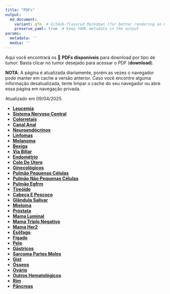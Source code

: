 ```yaml
---
title: "PDFs"
output: 
  md_document:
    variant: gfm  # GitHub-flavored Markdown (for better rendering on GitHub)
    preserve_yaml: true  # Keep YAML metadata in the output
params:
  metadata: ''
  media: ''
---
```


<script async src="https://scripts.simpleanalyticscdn.com/latest.js"></script>

Aqui você encontrará os 📝 **PDFs disponíveis** para download por tipo
de tumor. Basta clicar no tumor desejado para acessar o PDF
(**download**).

**NOTA**: A página é atualizada diariamente, porém as vezes o navegador
pode manter em cache a versão anterior. Caso você encontre alguma
informação desatualizada, tente limpar o cache do seu navegador ou abre
essa página em navegação privada.

Atualizado em 09/04/2025.

- [**Leucemia**](https://coeoralmeds-e768.restdb.io/media/67f60472f63b804800179e68?download=true)
- [**Sistema Nervoso
  Central**](https://coeoralmeds-e768.restdb.io/media/67f60473f63b804800179e6b?download=true)
- [**Colorretais**](https://coeoralmeds-e768.restdb.io/media/67f60475f63b804800179e71?download=true)
- [**Canal
  Anal**](https://coeoralmeds-e768.restdb.io/media/67f60476f63b804800179e72?download=true)
- [**Neuroendócrinos**](https://coeoralmeds-e768.restdb.io/media/67f60478f63b804800179e74?download=true)
- [**Linfomas**](https://coeoralmeds-e768.restdb.io/media/67f60479f63b804800179e76?download=true)
- [**Melanoma**](https://coeoralmeds-e768.restdb.io/media/67f6047af63b804800179e78?download=true)
- [**Bexiga**](https://coeoralmeds-e768.restdb.io/media/67f6047bf63b804800179e7a?download=true)
- [**Via
  Biliar**](https://coeoralmeds-e768.restdb.io/media/67f6047cf63b804800179e7c?download=true)
- [**Endométrio**](https://coeoralmeds-e768.restdb.io/media/67f6047df63b804800179e7e?download=true)
- [**Colo De
  Útero**](https://coeoralmeds-e768.restdb.io/media/67f6047ef63b804800179e80?download=true)
- [**Ginecológicos**](https://coeoralmeds-e768.restdb.io/media/67f6047ff63b804800179e82?download=true)
- [**Pulmão Pequenas
  Células**](https://coeoralmeds-e768.restdb.io/media/67f60480f63b804800179e84?download=true)
- [**Pulmão Não Pequenas
  Células**](https://coeoralmeds-e768.restdb.io/media/67f60482f63b804800179e86?download=true)
- [**Pulmão
  Egfrm**](https://coeoralmeds-e768.restdb.io/media/67f60483f63b804800179e89?download=true)
- [**Tireóide**](https://coeoralmeds-e768.restdb.io/media/67f60485f63b804800179e8c?download=true)
- [**Cabeça E
  Pescoço**](https://coeoralmeds-e768.restdb.io/media/67f60486f63b804800179e8e?download=true)
- [**Glândula
  Salivar**](https://coeoralmeds-e768.restdb.io/media/67f60487f63b804800179e90?download=true)
- [**Mieloma**](https://coeoralmeds-e768.restdb.io/media/67f60488f63b804800179e92?download=true)
- [**Próstata**](https://coeoralmeds-e768.restdb.io/media/67f6048af63b804800179e94?download=true)
- [**Mama
  Luminal**](https://coeoralmeds-e768.restdb.io/media/67f6048cf63b804800179e98?download=true)
- [**Mama Triplo
  Negativo**](https://coeoralmeds-e768.restdb.io/media/67f6048df63b804800179e9a?download=true)
- [**Mama
  Her2**](https://coeoralmeds-e768.restdb.io/media/67f6048ef63b804800179e9c?download=true)
- [**Esôfago**](https://coeoralmeds-e768.restdb.io/media/67f6048ff63b804800179e9e?download=true)
- [**Fígado**](https://coeoralmeds-e768.restdb.io/media/67f60490f63b804800179ea0?download=true)
- [**Pele**](https://coeoralmeds-e768.restdb.io/media/67f60491f63b804800179ea2?download=true)
- [**Gástricos**](https://coeoralmeds-e768.restdb.io/media/67f60492f63b804800179ea4?download=true)
- [**Sarcoma Partes
  Moles**](https://coeoralmeds-e768.restdb.io/media/67f60493f63b804800179ea6?download=true)
- [**Gist**](https://coeoralmeds-e768.restdb.io/media/67f60494f63b804800179ea8?download=true)
- [**Ósseos**](https://coeoralmeds-e768.restdb.io/media/67f60495f63b804800179eaa?download=true)
- [**Ovário**](https://coeoralmeds-e768.restdb.io/media/67f60496f63b804800179eac?download=true)
- [**Outros
  Hematológicos**](https://coeoralmeds-e768.restdb.io/media/67f60497f63b804800179eae?download=true)
- [**Rim**](https://coeoralmeds-e768.restdb.io/media/67f60499f63b804800179eb0?download=true)
- [**Pâncreas**](https://coeoralmeds-e768.restdb.io/media/67f6049af63b804800179eb2?download=true)
